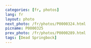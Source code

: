 ```yaml
---
categories: [fr, photos]
lang: fr
layout: photo
next_photo: /fr/photos/P0000324.html
picname: P0000325
prev_photo: /fr/photos/P0000289.html
tags: [Dead Springbock]
---
```

